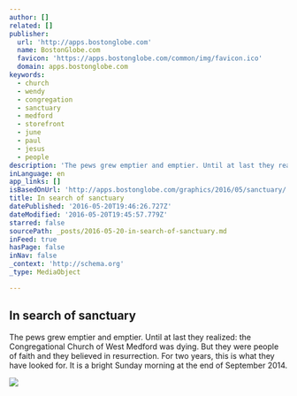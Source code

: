 ```yaml
---
author: []
related: []
publisher:
  url: 'http://apps.bostonglobe.com'
  name: BostonGlobe.com
  favicon: 'https://apps.bostonglobe.com/common/img/favicon.ico'
  domain: apps.bostonglobe.com
keywords:
  - church
  - wendy
  - congregation
  - sanctuary
  - medford
  - storefront
  - june
  - paul
  - jesus
  - people
description: 'The pews grew emptier and emptier. Until at last they realized: the Congregational Church of West Medford was dying. But they were people of faith and they believed in resurrection. For two years, this is what they have looked for. It is a bright Sunday morning at the end of September 2014.'
inLanguage: en
app_links: []
isBasedOnUrl: 'http://apps.bostonglobe.com/graphics/2016/05/sanctuary/'
title: In search of sanctuary
datePublished: '2016-05-20T19:46:26.727Z'
dateModified: '2016-05-20T19:45:57.779Z'
starred: false
sourcePath: _posts/2016-05-20-in-search-of-sanctuary.md
inFeed: true
hasPage: false
inNav: false
_context: 'http://schema.org'
_type: MediaObject

---
```

<article style=""><h1>In search of sanctuary</h1><p>The pews grew emptier and emptier. Until at last they realized: the Congregational Church of West Medford was dying. But they were people of faith and they believed in resurrection. For two years, this is what they have looked for. It is a bright Sunday morning at the end of September 2014.</p><img src="https://apps.bostonglobe.com/graphics/2016/05/sanctuary/assets/img/2073__2014-June-01_1200.jpg" /></article>